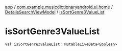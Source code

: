 [app](../../index.md) / [com.example.musicdictionaryandroid.ui.home](../index.md) / [DetailsSearchViewModel](index.md) / [isSortGenre3ValueList](./is-sort-genre3-value-list.md)

# isSortGenre3ValueList

`val isSortGenre3ValueList: MutableLiveData<`[`Boolean`](https://kotlinlang.org/api/latest/jvm/stdlib/kotlin/-boolean/index.html)`>`